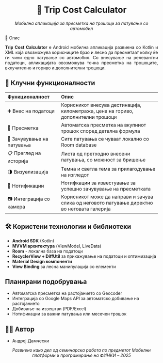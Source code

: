 <h1 align="center">🚗 Trip Cost Calculator</h1>

<p align="center"><i>Мобилна апликација за пресметка на трошоци за патување со автомобил</i></p> 
📱 Опис

<p align="justify">
  <strong>Trip Cost Calculator</strong> е Android мобилна апликација развиена со Kotlin и XML која овозможува корисниците брзо и лесно да пресметаат колку ќе ги чини едно патување со автомобил. Со внесување на релевантни податоци, апликацијата овозможува точна пресметка на трошоците, вклучително и гориво и дополнителни трошоци.
</p>  

## 🔑 Клучни функционалности

| Функционалност             | Опис                                                                 |
|:---------------------------|:----------------------------------------------------------------------|
| ➕ Внес на податоци         | Корисникот внесува дестинација, километража, цена на гориво, дополнителни трошоци |
| 🧮 Пресметка               | Автоматска пресметка на вкупниот трошок според детална формула |
| 💾 Зачувување на патувања      | Сите патувања се чуваат локално со Room database       |
| 📋 Преглед на историја     | Листа од претходно внесени патувања, со можност за бришење          |
| 🌗 Визуелизација  | Темна и светла тема за прилагодување на изгледот   | 
| 🔔 Нотификации            |   Нотифкации за известување за успешно зачувување на пресметката | 
| 📷 Интеграција со камера  |    Корисникот може да направи и зачува слика од неговото патување директно во неговата галерија | 


<h2>🛠️ Користени технологии и библиотеки</h2>

<ul>
  <li><strong>Android SDK</strong> (Kotlin)</li>
  <li><strong>MVVM архитектура</strong> (ViewModel, LiveData)</li>
  <li><strong>Room</strong> - локална база на податоци</li>
  <li><strong>RecyclerView + DiffUtil</strong> за прикажување на податоци и оптимизација</li> 
  <li><strong>Material Design компоненти</strong></li>
  <li><strong>View Binding</strong> за лесна манипулација со елементи</li>
</ul> 

<h2>Планирани подобрувања</h2> 

<ul>  
  <li>Автоматска пресметка на растојанието со Geocoder</li> 
  <li>Интеграција со Google Maps API за автоматско добивање на растојанието</li> 
  <li>Добивање на извештаи (PDF/Excel)</li>
  <li>Нотификации за важни патувања или месечен трошок</li>
</ul> 

<h2>👨‍💻 Автор</h2>  
<ul>  
  <li>Андреј Дамчески</li>
</ul>


<p align="center">
  <em>Развиено како дел од семинарска работа по предметот Мобилни платформи и програмирање на ФИНКИ – 2025</em>
</p> 
